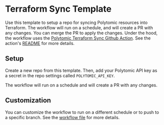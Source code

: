 # Terraform Sync Template

Use this template to setup a repo for syncing Polytomic resources into Terraform. The workflow will run on a schedule, and will create a PR with any changes. You can merge the PR to apply the changes.
Under the hood, the workflow uses the [Polytomic Terraform Sync Github Action](https://github.com/marketplace/actions/polytomic-terraform-sync). See the action's [README](https://github.com/polytomic/terraform-export-gh-action) for more details.

## Setup
Create a new repo from this template. Then, add your Polytomic API key as a secret in the repo settings called `POLYTOMIC_API_KEY`.

The workflow will run on a schedule and will create a PR with any changes.

## Customization
You can customize the workflow to run on a different schedule or to push to a specific branch. See the [workflow file](.github/workflows/tf-sync.yml) for more details.
